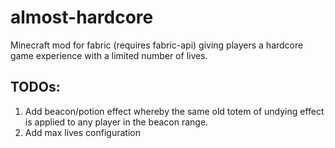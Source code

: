 # almost-hardcore
Minecraft mod for fabric (requires fabric-api) giving players a hardcore game experience with a limited number of lives.

## TODOs:
1. Add beacon/potion effect whereby the same old totem of undying effect is applied to any player in the beacon range.
2. Add max lives configuration